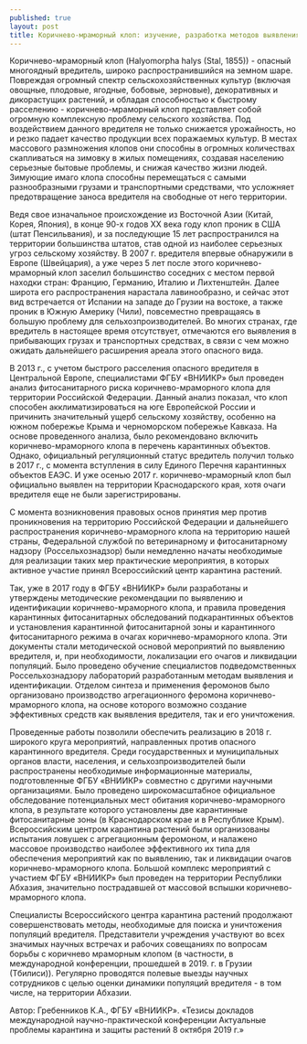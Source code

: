 ```yaml
---
published: true
layout: post
title: Коричнево-мраморный клоп: изучение, разработка методов выявления и мер борьбы
---
```


Коричнево-мраморный клоп (Halyomorpha halys (Stal, 1855)) - опасный многоядный вредитель, широко распространившийся на земном шаре. Повреждая огромный спектр сельскохозяйственных культур (включая овощные, плодовые, ягодные, бобовые, зерновые), декоративных и дикорастущих растений, и обладая способностью к быстрому расселению - коричнево-мраморный клоп представляет собой огромную комплексную проблему сельского хозяйства. Под воздействием данного вредителя не только снижается урожайность, но и резко падает качество продукции всех поражаемых культур. В местах массового размножения клопов они способны в огромных количествах скапливаться на зимовку в жилых помещениях, создавая населению серьезные бытовые проблемы, и снижая качество жизни людей. Зимующие имаго клопа способны перемещаться с самыми разнообразными грузами и транспортными средствами, что усложняет предотвращение заноса вредителя на свободные от него территории.

Ведя свое изначальное происхождение из Восточной Азии (Китай, Корея, Япония), в конце 90-х годов XX века году клоп проник в США (штат Пенсильвания), и за последующие 15 лет распространился на территории большинства штатов, став одной из наиболее серьезных угроз сельскому хозяйству. В 2007 г. вредителя впервые обнаружили в Европе (Швейцария), а уже через 5 лет после этого коричнево-мраморный клоп заселил большинство соседних с местом первой находки стран: Францию, Германию, Италию и Лихтенштейн. Далее широта его распространения нарастала лавинообразно, и сейчас этот вид встречается от Испании на западе до Грузии на востоке, а также проник в Южную Америку (Чили), повсеместно превращаясь в большую проблему для сельхозпроизводителей. Во многих странах, где вредитель в настоящее время отсутствует, отмечаются его выявления в прибывающих грузах и транспортных средствах, в связи с чем можно ожидать дальнейшего расширения ареала этого опасного вида.

В 2013 г., с учетом быстрого расселения опасного вредителя в Центральной Европе, специалистами ФГБУ «ВНИИКР» был проведен анализ фитосанитарного риска коричнево-мраморного клопа для территории Российской Федерации. Данный анализ показал, что клоп способен акклиматизироваться на юге Европейской России и причинить значительный ущерб сельскому хозяйству, особенно на южном побережье Крыма и черноморском побережье Кавказа. На основе проведенного анализа, было рекомендовано включить коричнево-мраморного клопа в перечень карантинных объектов. Однако, официальный регуляционный статус вредитель получил только в 2017 г., с момента вступления в силу Единого Перечня карантинных объектов ЕАЭС. И уже осенью 2017 г. коричнево-мраморный клоп был официально выявлен на территории Краснодарского края, хотя очаги вредителя еще не были зарегистрированы.

С момента возникновения правовых основ принятия мер против проникновения на территорию Российской Федерации и дальнейшего распространения коричнево-мраморного клопа на территорию нашей страны, Федеральной службой по ветеринарному и фитосанитарному надзору (Россельхознадзор) были немедленно начаты необходимые для реализации таких мер практические мероприятия, в которых активное участие принял Всероссийский центр карантина растений.

Так, уже в 2017 году в ФГБУ «ВНИИКР» были разработаны и утверждены методические рекомендации по выявлению и идентификации коричнево-мраморного клопа, и правила проведения карантинных фитосанитарных обследований подкарантинных объектов и установления карантинной фитосанитарной зоны и карантинного фитосанитарного режима в очагах коричнево-мраморного клопа. Эти документы стали методической основой мероприятий по выявлению вредителя, и, при необходимости, локализации его очагов и ликвидации популяций. Было проведено обучение специалистов подведомственных Россельхознадзору лабораторий разработанным методам выявления и идентификации. Отделом синтеза и применения феромонов было организовано производство агрегационного феромона коричнево-мраморного клопа, на основе которого возможно создание эффективных средств как выявления вредителя, так и его уничтожения.

Проведенные работы позволили обеспечить реализацию в 2018 г. широкого круга мероприятий, направленных против опасного карантинного вредителя. Среди государственных и муниципальных органов власти, населения, и сельхозпроизводителей были распространены необходимые информационные материалы, подготовленные ФГБУ «ВНИИКР» совместно с другими научными организациями. Было проведено широкомасштабное официальное обследование потенциальных мест обитания коричнево-мраморного клопа, в результате которого установлены две карантинные фитосанитарные зоны (в Краснодарском крае и в Республике Крым). Всероссийским центром карантина растений были организованы испытания ловушек с агрегационным феромоном, и налажено массовое производство наиболее эффективного их типа для обеспечения мероприятий как по выявлению, так и ликвидации очагов коричнево-мраморного клопа. Большой комплекс мероприятий с участием ФГБУ «ВНИИКР» был проведен на территории Республики Абхазия, значительно пострадавшей от массовой вспышки коричнево-мраморного клопа.

Специалисты Всероссийского центра карантина растений продолжают совершенствовать методы, необходимые для поиска и уничтожения популяций вредителя. Представители учреждения участвуют во всех значимых научных встречах и рабочих совещаниях по вопросам борьбы с коричнево мраморным клопом (в частности, в международной конференции, прошедшей в 2019. г. в Грузии (Тбилиси)). Регулярно проводятся полевые выезды научных сотрудников с целью оценки динамики популяций вредителя - в том числе, на территории Абхазии.

Автор: Гребенников К.А., ФГБУ «ВНИИКР».
«Тезисы докладов международной научно-практической конференции Актуальные проблемы карантина и защиты растений 8 октября 2019 г.»
